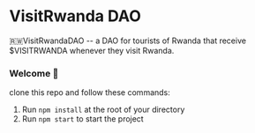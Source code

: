 # VisitRwanda DAO

🇷🇼VisitRwandaDAO -- a DAO for tourists of Rwanda that receive $VISITRWANDA whenever they visit Rwanda.

### **Welcome 👋**
 clone this repo and follow these commands:

1. Run `npm install` at the root of your directory
2. Run `npm start` to start the project



